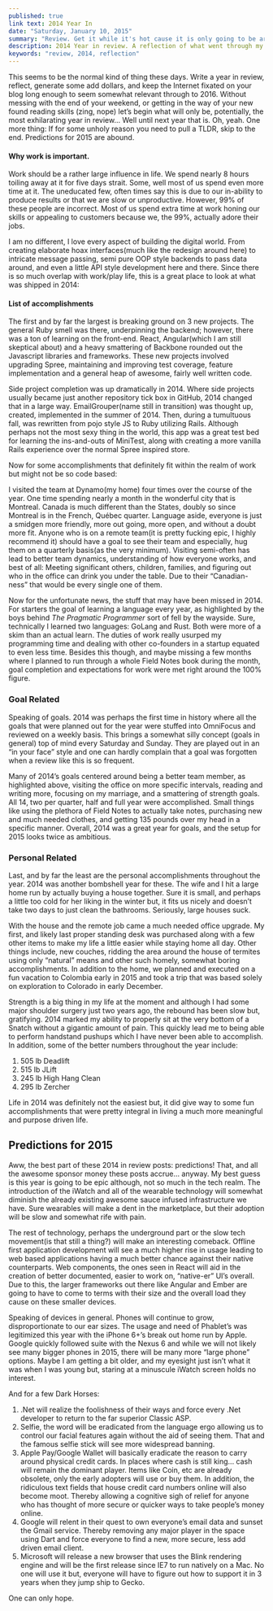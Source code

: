 ```yaml
---
published: true
link text: 2014 Year In
date: "Saturday, January 10, 2015"
summary: "Review. Get it while it's hot cause it is only going to be around for a year."
description: 2014 Year in review. A reflection of what went through my mind
keywords: "review, 2014, reflection"
---
```


This seems to be the normal kind of thing these days. Write a year in review, reflect, generate some add dollars, and keep the Internet fixated on your blog long enough to seem somewhat relevant through to 2016. Without messing with the end of your weekend, or getting in the way of your new found reading skills (zing, nope) let’s begin what will only be, potentially, the most exhilarating year in review... Well until next year that is. Oh, yeah. One more thing: If for some unholy reason you need to pull a TLDR, skip to the end. Predictions for 2015 are abound. 

#### Why work is important.
Work should be a rather large influence in life. We spend nearly 8 hours toiling away at it for five days strait. Some, well most of us spend even more time at it. The uneducated few, often times say this is due to our in-ability to produce results or that we are slow or unproductive. However, 99% of these people are incorrect. Most of us spend extra time at work honing our skills or appealing to customers because we, the 99%, actually adore their jobs. 

I am no different, I love every aspect of building the digital world. From creating elaborate hoax interfaces(much like the redesign around here) to intricate message passing, semi pure OOP style backends to pass data around, and even a little API style development here and there. Since there is so much overlap with work/play life, this is a great place to look at what was shipped in 2014:

#### List of accomplishments
The first and by far the largest is breaking ground on 3 new projects. The general Ruby smell was there, underpinning the backend; however, there was a ton of learning on the front-end. React, Angular(which I am still skeptical about) and a heavy smattering of Backbone rounded out the Javascript libraries and frameworks. These new projects involved upgrading Spree, maintaining and improving test coverage, feature implementation and a general heap of awesome, fairly well written code.

Side project completion was up dramatically in 2014. Where side projects usually became just another repository tick box in GitHub, 2014 changed that in a large way. EmailGrouper(name still in transition) was thought up, created, implemented in the summer of 2014. Then, during a tumultuous fall, was rewritten from pojo style JS to Ruby utilizing Rails. Although perhaps not the most sexy thing in the world, this app was a great test bed for learning the ins-and-outs of MiniTest, along with creating a more vanilla Rails experience over the normal Spree inspired store.

Now for some accomplishments that definitely fit within the realm of work but might not be so code based:

I visited the team at Dynamo(my home) four times over the course of the year. One time spending nearly a month in the wonderful city that is Montreal. Canada is much different than the States, doubly so since Montreal is in the French, Québec quarter. Language aside, everyone is just a smidgen more friendly, more out going, more open, and without a doubt more fit. Anyone who is on a remote team(it is pretty fucking epic, I highly recommend it) should have a goal to see their team and especially, hug them on a quarterly basis(as the very minimum). Visiting semi-often has lead to better team dynamics, understanding of how everyone works, and best of all: Meeting significant others, children, families, and figuring out who in the office can drink you under the table. Due to their “Canadian-ness” that would be every single one of them.

Now for the unfortunate news, the stuff that may have been missed in 2014. For starters the goal of learning a language every year, as highlighted by the boys behind *The Pragmatic Programmer* sort of fell by the wayside. Sure, technically I learned two languages: GoLang and Rust. Both were more of a skim than an actual learn. The duties of work really usurped my programming time and dealing with other co-founders in a startup equated to even less time. Besides this though, and maybe missing a few months where I planned to run through a whole Field Notes book during the month, goal completion and expectations for work were met right around the 100% figure.

### Goal Related
Speaking of goals. 2014 was perhaps the first time in history where all the goals that were planned out for the year were stuffed into OmniFocus and reviewed on a weekly basis. This brings a somewhat silly concept (goals in general) top of mind every Saturday and Sunday. They are played out in an “in your face” style and one can hardly complain that a goal was forgotten when a review like this is so frequent.

Many of 2014’s goals centered around being a better team member, as highlighted above, visiting the office on more specific intervals, reading and writing more, focusing on my marriage, and a smattering of strength goals. All 14, two per quarter, half and full year were accomplished. Small things like using the plethora of Field Notes to actually take notes, purchasing new and much needed clothes, and getting 135 pounds over my head in a specific manner. Overall, 2014 was a great year for goals, and the setup for 2015 looks twice as ambitious. 

### Personal Related
Last, and by far the least are the personal accomplishments throughout the year. 2014 was another bombshell year for these. The wife and I hit a large home run by actually buying a house together. Sure it is small, and perhaps a little too cold for her liking in the winter but, it fits us nicely and doesn’t take two days to just clean the bathrooms. Seriously, large houses suck. 

With the house and the remote job came a much needed office upgrade. My first, and likely last proper standing desk was purchased along with a few other items to make my life a little easier while staying home all day. Other things include, new couches, ridding the area around the house of termites using only “natural” means and other such homely, somewhat boring accomplishments. In addition to the home, we planned and executed on a fun vacation to Colombia early in 2015 and took a trip that was based solely on exploration to Colorado in early December.

Strength is a big thing in my life at the moment and although I had some major shoulder surgery just two years ago, the rebound has been slow but, gratifying. 2014 marked my ability to properly sit at the very bottom of a Snatch without a gigantic amount of pain. This quickly lead me to being able to perform handstand pushups which I have never been able to accomplish. In addition, some of the better numbers throughout the year include:

1. 505 lb Deadlift
1. 515 lb JLift
1. 245 lb High Hang Clean
1. 295 lb Zercher

Life in 2014 was definitely not the easiest but, it did give way to some fun accomplishments that were pretty integral in living a much more meaningful and purpose driven life.

## Predictions for 2015
Aww, the best part of these 2014 in review posts: predictions! That, and all the awesome sponsor money these posts accrue... anyway. My best guess is this year is going to be epic although, not so much in the tech realm. The introduction of the iWatch and all of the wearable technology will somewhat diminish the already existing awesome sauce infused infrastructure we have. Sure wearables will make a dent in the marketplace, but their adoption will be slow and somewhat rife with pain.

The rest of technology, perhaps the underground part or the slow tech movement(is that still a thing?) will make an interesting comeback. Offline first application development will see a much higher rise in usage leading to web based applications having a much better chance against their native counterparts. Web components, the ones seen in React will aid in the creation of better documented, easier to work on, “native-er” UI’s overall. Due to this, the larger frameworks out there like Angular and Ember are going to have to come to terms with their size and the overall load they cause on these smaller devices. 

Speaking of devices in general. Phones will continue to grow, disproportionate to our ear sizes. The usage and need of Phablet’s was legitimized this year with the iPhone 6+’s break out home run by Apple. Google quickly followed suite with the Nexus 6 and while we will not likely see many bigger phones in 2015, there will be many more “large phone” options. Maybe I am getting a bit older, and my eyesight just isn’t what it was when I was young but, staring at a minuscule iWatch screen holds no interest. 

And for a few Dark Horses:

1. .Net will realize the foolishness of their ways and force every .Net developer to return to the far superior Classic ASP.
1. Selfie, the word will be eradicated from the language ergo allowing us to control our facial features again without the aid of seeing them. That and the famous selfie stick will see more widespread banning.
1. Apple Pay/Google Wallet will basically eradicate the reason to carry around physical credit cards. In places where cash is still king... cash will remain the dominant player. Items like Coin, etc are already obsolete, only the early adopters will use or buy them. In addition, the ridiculous text fields that house credit card numbers online will also become moot. Thereby allowing a cognitive sigh of relief for anyone who has thought of more secure or quicker ways to take people’s money online.
1. Google will relent in their quest to own everyone’s email data and sunset the Gmail service. Thereby removing any major player in the space using Dart and force everyone to find a new, more secure, less add driven email client.
1. Microsoft will release a new browser that uses the Blink rendering engine and will be the first release since IE7 to run natively on a Mac. No one will use it but, everyone will have to figure out how to support it in 3 years when they jump ship to Gecko.

One can only hope.